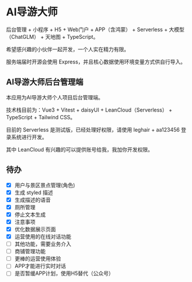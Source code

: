 # AI导游大师

后台管理 + 小程序 + H5 + Web门户 + APP（含鸿蒙） + Serverless + 大模型（ChatGLM） + 天地图 + TypeScript。

希望感兴趣的小伙伴一起开发，一个人实在精力有限。

服务端届时开源会使用 Express，并且核心数据使用环境变量方式供自行导入。

## AI导游大师后台管理端

本应用为AI导游大师个人项目后台管理端。

技术栈目前为：Vue3 + Vitest + daisyUI + LeanCloud（Serverless） + TypeScript + Tailwind CSS。

目前的 Serverless 是测试版，已经处理好权限，请使用 leghair + aa123456 登录系统进行开发。

其中 LeanCloud 有兴趣的可以提供账号给我，我加你开发权限。

## 待办

- [x] 用户与景区景点管理(角色)
- [x] 生成 styled 描述
- [x] 生成描述的语音
- [x] 厕所管理
- [x] 停止文本生成
- [x] 注意事项
- [x] 优化数据展示页面
- [x] 运营使用的在线对话功能
- [ ] 其他功能，需要业务介入
- [ ] 商铺管理功能
- [ ] 更棒的运营使用体验
- [ ] APP才能进行实时对话
- [ ] 是否暂缓APP计划，使用H5替代（公众号）